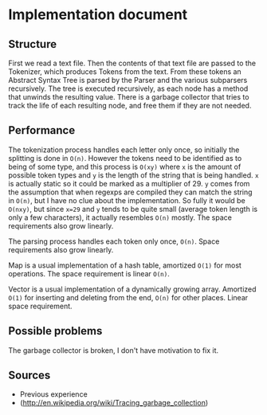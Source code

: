 Implementation document
=======================

Structure
---------

First we read a text file. Then the contents of that text file are passed to the Tokenizer, which produces Tokens from the text. From these tokens an Abstract Syntax Tree is parsed by the Parser and the various subparsers recursively. The tree is executed recursively, as each node has a method that unwinds the resulting value. There is a garbage collector that tries to track the life of each resulting node, and free them if they are not needed.

Performance
-----------

The tokenization process handles each letter only once, so initially the splitting is done in `O(n)`. However the tokens need to be identified as to being of some type, and this process is `O(xy)` where `x` is the amount of possible token types and `y` is the length of the string that is being handled. `x` is actually static so it could be marked as a multiplier of 29. `y` comes from the assumption that when regexps are compiled they can match the string in `O(n)`, but I have no clue about the implementation. So fully it would be `O(nxy)`, but since `x=29` and `y` tends to be quite small (average token length is only a few characters), it actually resembles `O(n)` mostly. The space requirements also grow linearly.

The parsing process handles each token only once, `O(n)`. Space requirements also grow linearly.

Map is a usual implementation of a hash table, amortized `O(1)` for most operations. The space requirement is linear `O(n)`.

Vector is a usual implementation of a dynamically growing array. Amortized `O(1)` for inserting and deleting from the end, `O(n)` for other places. Linear space requirement.

Possible problems
-----------------

The garbage collector is broken, I don't have motivation to fix it.

Sources
-------

* Previous experience
* (http://en.wikipedia.org/wiki/Tracing_garbage_collection)
